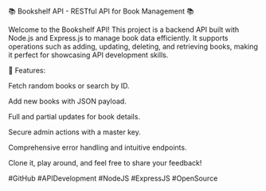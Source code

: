📚 Bookshelf API - RESTful API for Book Management 📚

Welcome to the Bookshelf API! This project is a backend API built with Node.js and Express.js to manage book data efficiently. It supports operations such as adding, updating, deleting, and retrieving books, making it perfect for showcasing API development skills.

🔧 Features:

Fetch random books or search by ID.

Add new books with JSON payload.

Full and partial updates for book details.

Secure admin actions with a master key.

Comprehensive error handling and intuitive endpoints.



Clone it, play around, and feel free to share your feedback!

#GitHub #APIDevelopment #NodeJS #ExpressJS #OpenSource
